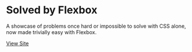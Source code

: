 # Solved by Flexbox

A showcase of problems once hard or impossible to solve with CSS alone, now made trivially easy with Flexbox.

[View Site](http://philipwalton.github.io/solved-by-flexbox/)
